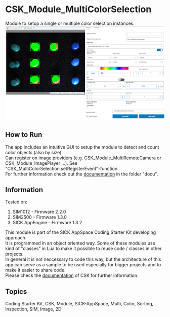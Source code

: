 # CSK_Module_MultiColorSelection

Module to setup a single or multiple color selection instances.  
![](https://github.com/SICKAppSpaceCodingStarterKit/CSK_Module_MultiColorSelection/blob/main/docu/media/UI_Screenshot.png)

## How to Run

The app includes an intuitive GUI to setup the module to detect and count color objects (also by size).  
Can register on image providers (e.g. CSK_Module_MultiRemoteCamera or CSK_Module_ImagePlayer ...). See "CSK_MultiColorSelection.setRegisterEvent"-function.  
For further information check out the [documentation](https://raw.githack.com/SICKAppSpaceCodingStarterKit/CSK_Module_MultiColorSelection/main/docu/CSK_Module_MultiColorSelection.html) in the folder "docu".

## Information

Tested on:

1. SIM1012        - Firmware 2.2.0
2. SIM2500        - Firmware 1.3.0
3. SICK AppEngine - Firmware 1.3.2

This module is part of the SICK AppSpace Coding Starter Kit developing approach.  
It is programmed in an object oriented way. Some of these modules use kind of "classes" in Lua to make it possible to reuse code / classes in other projects.  
In general it is not neccessary to code this way, but the architecture of this app can serve as a sample to be used especially for bigger projects and to make it easier to share code.  
Please check the [documentation](https://github.com/SICKAppSpaceCodingStarterKit/.github/blob/main/docu/SICKAppSpaceCodingStarterKit_Documentation.md) of CSK for further information.  

## Topics

Coding Starter Kit, CSK, Module, SICK-AppSpace, Multi, Color, Sorting, Inspection, SIM, Image, 2D
